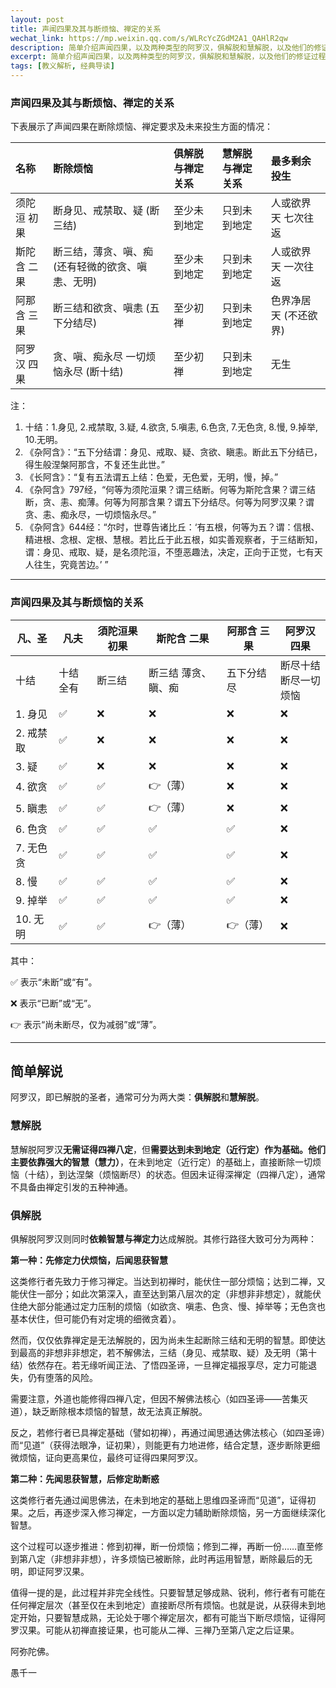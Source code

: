 ```yaml
---
layout: post
title: 声闻四果及其与断烦恼、禅定的关系
wechat_link: https://mp.weixin.qq.com/s/WLRcYcZGdM2A1_QAHlR2qw
description: 简单介绍声闻四果，以及两种类型的阿罗汉，俱解脱和慧解脱，以及他们的修证过程。
excerpt: 简单介绍声闻四果，以及两种类型的阿罗汉，俱解脱和慧解脱，以及他们的修证过程。
tags: [教义解析, 经典导读]
---
```


### 声闻四果及其与断烦恼、禅定的关系

下表展示了声闻四果在断除烦恼、禅定要求及未来投生方面的情况：

| 名称         | 断除烦恼                                       | 俱解脱与禅定关系 | 慧解脱与禅定关系 | 最多剩余投生         |
| :----------- | :--------------------------------------------- | :-------------- | :-------------- | :------------------- |
| 须陀洹 初果  | 断身见、戒禁取、疑 (断三结)                    | 至少未到地定    | 只到未到地定    | 人或欲界天 七次往返  |
| 斯陀含 二果  | 断三结，薄贪、嗔、痴 (还有轻微的欲贪、嗔恚、无明) | 至少未到地定    | 只到未到地定    | 人或欲界天 一次往返  |
| 阿那含 三果  | 断三结和欲贪、嗔恚 (五下分结尽)                | 至少初禅        | 只到未到地定    | 色界净居天 (不还欲界)|
| 阿罗汉 四果  | 贪、嗔、痴永尽 一切烦恼永尽 (断十结)           | 至少初禅        | 只到未到地定    | 无生                 |

注：
1. 十结：1.身见, 2.戒禁取, 3.疑, 4.欲贪, 5.嗔恚, 6.色贪, 7.无色贪, 8.慢, 9.掉举, 10.无明。
2. 《杂阿含》：“五下分结谓：身见、戒取、疑、贪欲、瞋恚。断此五下分结已，得生般涅槃阿那含，不复还生此世。”
3. 《长阿含》：“复有五法谓五上结：色爱，无色爱，无明，慢，掉。”
4. 《杂阿含》797经，“何等为须陀洹果？谓三结断。何等为斯陀含果？谓三结断，贪、恚、痴薄。何等为阿那含果？谓五下分结尽。何等为阿罗汉果？谓贪、恚、痴永尽，一切烦恼永尽。”
5. 《杂阿含》644经：“尔时，世尊告诸比丘：‘有五根，何等为五？谓：信根、精进根、念根、定根、慧根。若比丘于此五根，如实善观察者，于三结断知，谓：身见、戒取、疑，是名须陀洹，不堕恶趣法，决定，正向于正觉，七有天人往生，究竟苦边。’ ”

---

### 声闻四果及其与断烦恼的关系

| 凡、圣   | 凡夫     | 須陀洹果 初果     | 斯陀含 二果            | 阿那含 三果       | 阿罗汉 四果              |
|---------|---------|-----------------|----------------------|------------------|------------------------|
| 十结     | 十结全有 | 断三结               | 断三结 薄贪、瞋、痴     | 五下分结尽       | 断尽十结<br>断尽一切烦恼 |
| 1. 身见  | ✅        | ❌                   | ❌                 | ❌                | ❌                         |
| 2. 戒禁取 | ✅        | ❌                   | ❌                 | ❌                | ❌                         |
| 3. 疑    | ✅        | ❌                   | ❌                 | ❌                | ❌                         |
| 4. 欲贪  | ✅        | ✅                   | 👉（薄）             | ❌               | ❌                         |
| 5. 瞋恚  | ✅        | ✅                   | 👉（薄）             | ❌                | ❌                         |
| 6. 色贪  | ✅        | ✅                   | ✅                  | ✅                | ❌                         |
| 7. 无色贪| ✅        | ✅                   | ✅                  | ✅                | ❌                         |
| 8. 慢    | ✅        | ✅                   | ✅                 | ✅                | ❌                         |
| 9. 掉举  | ✅        | ✅                   | ✅                 | ✅                | ❌                         |
|10. 无明  | ✅        | ✅                   | 👉（薄）            | 👉（薄）          | ❌                         |

其中：

✅ 表示“未断”或“有”。

❌ 表示“已断”或“无”。

👉 表示“尚未断尽，仅为减弱”或“薄”。

---

## 简单解说

阿罗汉，即已解脱的圣者，通常可分为两大类：**俱解脱**和**慧解脱**。

### 慧解脱

慧解脱阿罗汉**无需证得四禅八定**，但**需要达到未到地定（近行定）**作为基础。他们主要依靠强大的**智慧（慧力）**，在未到地定（近行定）的基础上，直接断除一切烦恼（十结），到达涅槃（烦恼断尽）的状态。但因未证得深禅定（四禅八定），通常不具备由禅定引发的五种神通。

### 俱解脱

俱解脱阿罗汉则同时**依赖智慧与禅定力**达成解脱。其修行路径大致可分为两种：

**第一种：先修定力伏烦恼，后闻思获智慧**

这类修行者先致力于修习禅定。当达到初禅时，能伏住一部分烦恼；达到二禅，又能伏住一部分；如此次第深入，直至达到第八层次的定（非想非非想定），就能伏住绝大部分能通过定力压制的烦恼（如欲贪、嗔恚、色贪、慢、掉举等；无色贪也基本伏住，但可能仍有对定境的细微贪着）。

然而，仅仅依靠禅定是无法解脱的，因为尚未生起断除三结和无明的智慧。即使达到最高的非想非非想定，若不解佛法，三结（身见、戒禁取、疑）及无明（第十结）依然存在。若无缘听闻正法、了悟四圣谛，一旦禅定福报享尽，定力可能退失，仍有堕落的风险。

需要注意，外道也能修得四禅八定，但因不解佛法核心（如四圣谛——苦集灭道），缺乏断除根本烦恼的智慧，故无法真正解脱。

反之，若修行者已具禅定基础（譬如初禅），再通过闻思通达佛法核心（如四圣谛）而“见道”（获得法眼净，证初果），则能更有力地进修，结合定慧，逐步断除更细微烦恼，证向更高果位，最终可证得四果阿罗汉。

**第二种：先闻思获智慧，后修定助断惑**

这类修行者先通过闻思佛法，在未到地定的基础上思维四圣谛而“见道”，证得初果。之后，再逐步深入修习禅定，一方面以定力辅助断除烦恼，另一方面继续深化智慧。

这个过程可以逐步推进：修到初禅，断一份烦恼；修到二禅，再断一份……直至修到第八定（非想非非想），许多烦恼已被断除，此时再运用智慧，断除最后的无明，即证阿罗汉果。

值得一提的是，此过程并非完全线性。只要智慧足够成熟、锐利，修行者有可能在任何禅定层次（甚至仅在未到地定）直接断尽所有烦恼。也就是说，从获得未到地定开始，只要智慧成熟，无论处于哪个禅定层次，都有可能当下断尽烦恼，证得阿罗汉果。可能从初禅直接证果，也可能从二禅、三禅乃至第八定之后证果。

阿弥陀佛。

愚千一

